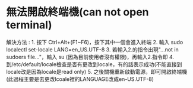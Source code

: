 # 無法開啟終端機(can not open terminal)
解決方法 : 
          1. 按下 Ctrl+Alt+(F1~F6)，按下其中一個會進入終端
          2. 輸入 sudo localectl set-locale LANG=en_US.UTF-8
          3. 若輸入2.的指令出現"...not in sudoers file..."，輸入 su (因為目前使用者沒有權限)，再輸入2.指令即
          4. 到/etc/default/locale檢查是否有更改到locale，有的話表示成功(不能直接到locale改是因為locale是read only)
          5. 之後關機重新啟動電源，即可開啟終端機
          (此過程主要是去更改lcoale裡的LANGUAGE改成en-US.UTF-8)

